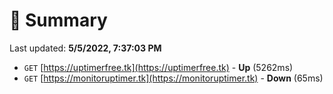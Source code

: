 # 📖 Summary
Last updated: **5/5/2022, 7:37:03 PM**

- `GET` [https://uptimerfree.tk](https://uptimerfree.tk) - **Up** (5262ms)
- `GET` [https://monitoruptimer.tk](https://monitoruptimer.tk) - **Down** (65ms)
